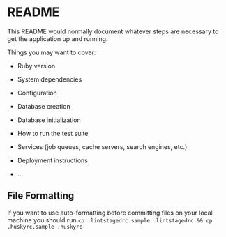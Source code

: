 # README

This README would normally document whatever steps are necessary to get the
application up and running.

Things you may want to cover:

* Ruby version

* System dependencies

* Configuration

* Database creation

* Database initialization

* How to run the test suite

* Services (job queues, cache servers, search engines, etc.)

* Deployment instructions

* ...

## File Formatting

If you want to use auto-formatting before committing files on your local machine
you should run `cp .lintstagedrc.sample .lintstagedrc && cp .huskyrc.sample .huskyrc`
